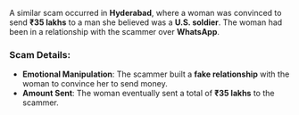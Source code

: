 A similar scam occurred in **Hyderabad**, where a woman was convinced to send **₹35 lakhs** to a man she believed was a **U.S. soldier**. The woman had been in a relationship with the scammer over **WhatsApp**.

### Scam Details:
- **Emotional Manipulation**: The scammer built a **fake relationship** with the woman to convince her to send money.
- **Amount Sent**: The woman eventually sent a total of **₹35 lakhs** to the scammer.
